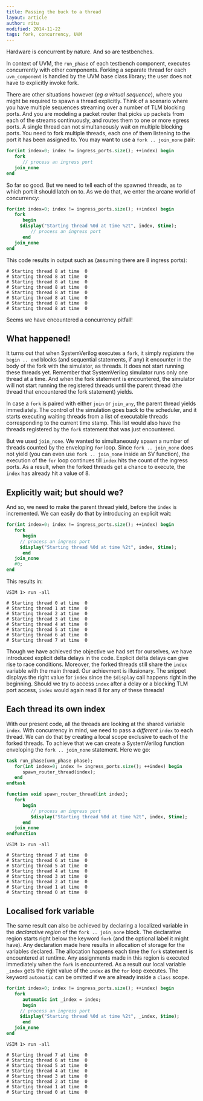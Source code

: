 ```yaml
---
title: Passing the buck to a thread
layout: article
author: ritu
modified: 2014-11-22
tags: fork, concurrency, UVM
---
```


Hardware is concurrent by nature. And so are testbenches.

In context of UVM, the `run_phase` of each testbench component, executes concurrently with other components. Forking a separate thread for each `uvm_component` is handled by the UVM base class library; the user does not have to explicitly invoke fork.

There are other situations however (*eg a virtual sequence*), where you might be required to spawn a thread explicitly. Think of a scenario where you have multiple sequences streaming over a number of TLM blocking ports. And you are modeling a packet router that picks up packets from each of the streams continuously, and routes them to one or more egress ports. A single thread can not simultaneously wait on multiple blocking ports. You need to fork multiple threads, each one of them listening to the port it has been assigned to. You may want to use a `fork .. join_none` pair:

```systemverilog
for(int index=0; index != ingress_ports.size(); ++index) begin
   fork
      // process an ingress port
   join_none
end
```

So far so good. But we need to tell each of the spawned threads, as to which port it should latch on to. As we do that, we enter the arcane world of concurrency:

```systemverilog
for(int index=0; index != ingress_ports.size(); ++index) begin
   fork
      begin
	 $display("Starting thread %0d at time %2t", index, $time);
         // process an ingress port
      end
   join_none
end
```

This code results in output such as (assuming there are 8 ingress ports):

```
# Starting thread 8 at time  0
# Starting thread 8 at time  0
# Starting thread 8 at time  0
# Starting thread 8 at time  0
# Starting thread 8 at time  0
# Starting thread 8 at time  0
# Starting thread 8 at time  0
# Starting thread 8 at time  0
```

Seems we have encountered a concurrency pitfall!

## What happened!

It turns out that when SystemVerilog executes a `fork`, it simply *registers* the `begin .. end` blocks (and sequential statements, if any) it encounter in the body of the fork with the simulator, as threads. It does not start running these threads yet. Remember that SystemVerilog simulator runs only one thread at a time. And when the fork statement is encountered, the simulator will not start running the registered threads until the parent thread (the thread that encountered the fork statement) yields.

In case a `fork` is paired with either `join` or `join_any`, the parent thread yields immediately. The control of the simulation goes back to the scheduler, and it starts executing waiting threads from a list of executable threads corresponding to the current time stamp. This list would also have the threads registered by the `fork` statement that was just encountered.

But we used `join_none`. We wanted to simultaneously spawn a number of threads counted by the enveloping `for` loop. Since `fork .. join_none` does not yield (you can even use `fork .. join_none` inside an SV function), the execution of the `for` loop continues till `index` hits the count of the ingress ports. As a result, when the forked threads get a chance to execute, the `index` has already hit a value of 8.

## Explicitly wait; but should we?

And so, we need to make the parent thread yield, before the `index` is incremented. We can easily do that by introducing an explicit wait:

```systemverilog
for(int index=0; index != ingress_ports.size(); ++index) begin
   fork
      begin
	 // process an ingress port
	 $display("Starting thread %0d at time %2t", index, $time);
      end
   join_none
   #0;
end
```

This results in:

```
VSIM 1> run -all

# Starting thread 0 at time  0
# Starting thread 1 at time  0
# Starting thread 2 at time  0
# Starting thread 3 at time  0
# Starting thread 4 at time  0
# Starting thread 5 at time  0
# Starting thread 6 at time  0
# Starting thread 7 at time  0
```

Though we have achieved the objective we had set for ourselves, we have introduced explicit delta delays in the code. Explicit delta delays can give rise to race conditions. Moreover, the forked threads still share the `index` variable with the main thread. Our achievment is illusionary. The snippet displays the right value for `index` since the `$display` call happens right in the beginning. Should we try to access `index` after a delay or a blocking TLM port access, `index` would again read 8 for any of these threads!

## Each thread its own index

With our present code, all the threads are looking at the shared variable `index`. With concurrency in mind, we need to pass a *different* `index` to each thread. We can do that by creating a local scope exclusive to each of the forked threads. To achieve that we can create a SystemVerilog function enveloping the `fork .. join_none` statement. Here we go:

```systemverilog
task run_phase(uvm_phase phase);
   for(int index=0; index != ingress_ports.size(); ++index) begin
      spawn_router_thread(index);
   end
endtask

function void spawn_router_thread(int index);
   fork
      begin
         // process an ingress port
         $display("Starting thread %0d at time %2t", index, $time);
      end
   join_none
endfunction
```

```
VSIM 1> run -all

# Starting thread 7 at time  0
# Starting thread 6 at time  0
# Starting thread 5 at time  0
# Starting thread 4 at time  0
# Starting thread 3 at time  0
# Starting thread 2 at time  0
# Starting thread 1 at time  0
# Starting thread 0 at time  0
```

## Localised fork variable

The same result can also be achieved by declaring a localized variable in the *declarative region* of the `fork .. join_none` block. The declarative region starts right below the keyword `fork` (and the optional label it might have). Any declaration made here results in allocation of storage for the variables declared. The allocation happens each time the `fork` statement is encountered at runtime. Any assignments made in this region is executed immediately when the `fork` is encountered. As a result our local variable `_index` gets the right value of the `index` as the `for` loop executes. The keyword `automatic` can be omitted if we are already inside a `class` scope.

```systemverilog
for(int index=0; index != ingress_ports.size(); ++index) begin
   fork
      automatic int _index = index;
      begin
	 // process an ingress port
	 $display("Starting thread %0d at time %2t", _index, $time);
      end
   join_none
end
```


```
VSIM 1> run -all

# Starting thread 7 at time  0
# Starting thread 6 at time  0
# Starting thread 5 at time  0
# Starting thread 4 at time  0
# Starting thread 3 at time  0
# Starting thread 2 at time  0
# Starting thread 1 at time  0
# Starting thread 0 at time  0
```
